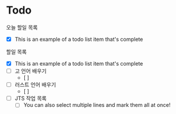 # Todo

오늘 할일 목록

- [x] This is an example of a todo list item that's complete


할일 목록

- [x] This is an example of a todo list item that's complete
- [ ] 고 언어 배우기
  - [ ] 
- [ ] 러스트 언어 배우기
  - [ ] 
- [ ] JTS 작업 목록
  - [ ] You can also select multiple lines and mark them all at once!
